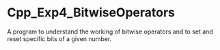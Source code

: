# Cpp_Exp4_BitwiseOperators
A program to understand the working of bitwise operators and to set and reset specific bits of a given number.
